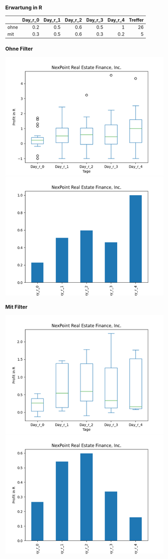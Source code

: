 ### Erwartung in R
|      |   Day_r_0 |   Day_r_1 |   Day_r_2 |   Day_r_3 |   Day_r_4 |   Treffer |
|:-----|----------:|----------:|----------:|----------:|----------:|----------:|
| ohne |       0.2 |       0.5 |       0.6 |       0.5 |       1   |        26 |
| mit  |       0.3 |       0.5 |       0.6 |       0.3 |       0.2 |         5 |

### Ohne Filter
![image info](./data/NREF_box_all.png)
![image info](./data/NREF_median_all.png)

### Mit Filter
![image info](./data/NREF_box_filtered.png)
![image info](./data/NREF_median_filtered.png)